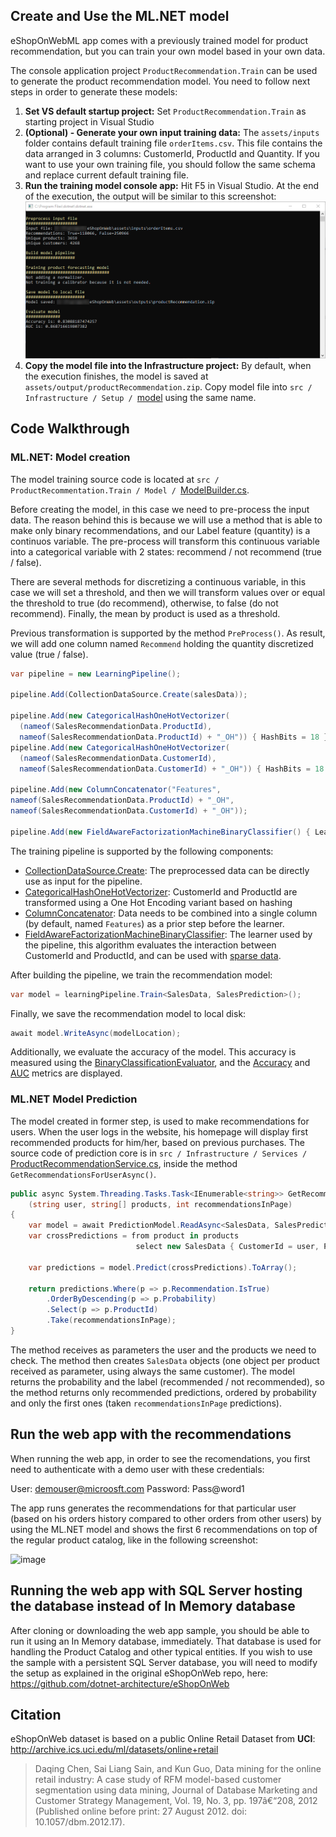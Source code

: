 ## Create and Use the ML.NET model

eShopOnWebML app comes with a previously trained model for product recommendation, but you can train your own model based in your own data. 

The console application project `ProductRecommendation.Train` can be used to generate the product recommendation model. You need to follow next steps in order to generate these models:

1) **Set VS default startup project:** Set `ProductRecommendation.Train` as starting project in Visual Studio
2) **(Optional) - Generate your own input training data:** The `assets/inputs` folder contains default training file  `orderItems.csv`. This file contains the data arranged in 3 columns: CustomerId, ProductId and Quantity. If you want to use your own training file, you should follow the same schema and replace current default training file.
3) **Run the training model console app:** Hit F5 in Visual Studio. At the end of the execution, the output will be similar to this screenshot:
![image](/docs/images/train_console.png)
4) **Copy the model file into the Infrastructure project:** By default, when the execution finishes, the model is saved at `assets/output/productRecommendation.zip`. Copy model file into  `src / Infrastructure / Setup / `[model](https://github.com/CESARDELATORRE/eShopOnWeb/tree/master/src/Infrastructure/Setup/model) using the same name.

## Code Walkthrough

### ML.NET: Model creation
The model training source code is located at `src / ProductRecommentation.Train / Model / `[ModelBuilder.cs](https://github.com/CESARDELATORRE/eShopOnWeb/blob/master/src/ProductRecommendation.Train/Model/ModelBuilder.cs).

Before creating the model, in this case we need to pre-process the input data. The reason behind this is because we will use a method that is able to make only binary recommendations, and our Label feature (quantity) is a continuos variable. The pre-process will transform this continuous variable into a categorical variable with 2 states: recommend / not recommend (true / false).

There are several methods for discretizing a continuous variable, in this case we will set a threshold, and then we will transform values over or equal the threshold to true (do recommend), otherwise, to false (do not recommend). Finally, the mean by product is used as a threshold. 

Previous transformation is supported by the method `PreProcess()`. As result, we will add one column named `Recommend` holding the quantity discretized value (true / false).

```csharp
var pipeline = new LearningPipeline();

pipeline.Add(CollectionDataSource.Create(salesData));

pipeline.Add(new CategoricalHashOneHotVectorizer(
  (nameof(SalesRecommendationData.ProductId), 
  nameof(SalesRecommendationData.ProductId) + "_OH")) { HashBits = 18 });
pipeline.Add(new CategoricalHashOneHotVectorizer(
  (nameof(SalesRecommendationData.CustomerId), 
  nameof(SalesRecommendationData.CustomerId) + "_OH")) { HashBits = 18 });

pipeline.Add(new ColumnConcatenator("Features", 
nameof(SalesRecommendationData.ProductId) + "_OH",
nameof(SalesRecommendationData.CustomerId) + "_OH"));

pipeline.Add(new FieldAwareFactorizationMachineBinaryClassifier() { LearningRate = 0.05F, Iters = 1, LambdaLinear = 0.0002F });
```

The training pipeline is supported by the following components:
* [CollectionDataSource.Create](https://docs.microsoft.com/en-gb/dotnet/api/microsoft.ml.data.collectiondatasource.create?view=ml-dotnet#Microsoft_ML_Data_CollectionDataSource_Create__1_System_Collections_Generic_IEnumerable___0__): The preprocessed data can be directly use as input for the pipeline.
* [CategoricalHashOneHotVectorizer](https://docs.microsoft.com/en-gb/dotnet/api/microsoft.ml.transforms.categoricalhashonehotvectorizer?view=ml-dotnet): CustomerId and ProductId are transformed using a One Hot Encoding variant based on hashing
* [ColumnConcatenator](https://docs.microsoft.com/en-gb/dotnet/api/microsoft.ml.transforms.columnconcatenator?view=ml-dotnet): Data needs to be combined into a single column (by default, named `Features`) as a prior step before the learner.
* [FieldAwareFactorizationMachineBinaryClassifier](https://docs.microsoft.com/en-gb/dotnet/api/microsoft.ml.trainers.fieldawarefactorizationmachinebinaryclassifier?view=ml-dotnet): The learner used by the pipeline, this algorithm evaluates the interaction between CustomerId and ProductId, and can be used with [sparse data](https://en.wikipedia.org/wiki/Sparse_matrix).

After building the pipeline, we train the recommendation model:
```csharp
var model = learningPipeline.Train<SalesData, SalesPrediction>();
```

Finally, we save the recommendation model to local disk:
```csharp
await model.WriteAsync(modelLocation);
```

Additionally, we evaluate the accuracy of the model. This accuracy is measured using the [BinaryClassificationEvaluator](https://docs.microsoft.com/en-gb/dotnet/api/microsoft.ml.models.binaryclassificationevaluator?view=ml-dotnet), and the [Accuracy](https://en.wikipedia.org/wiki/Confusion_matrix) and [AUC](https://loneharoon.wordpress.com/2016/08/17/area-under-the-curve-auc-a-performance-metric/) metrics are displayed.

### ML.NET Model Prediction
The model created in former step, is used to make recommendations for users. When the user logs in the website, his homepage will display first recommended products for him/her, based on previous purchases.
The source code of prediction core is in `src / Infrastructure / Services / `[ProductRecommendationService.cs](https://github.com/CESARDELATORRE/eShopOnWeb/blob/master/src/Infrastructure/Services/ProductRecommendationService.cs), inside the method `GetRecommendationsForUserAsync()`.

```csharp
public async System.Threading.Tasks.Task<IEnumerable<string>> GetRecommendationsForUserAsync
    (string user, string[] products, int recommendationsInPage)
{
    var model = await PredictionModel.ReadAsync<SalesData, SalesPrediction>(modelLocation);
    var crossPredictions = from product in products                                   
                            select new SalesData { CustomerId = user, ProductId = product };

    var predictions = model.Predict(crossPredictions).ToArray();

    return predictions.Where(p => p.Recommendation.IsTrue)
        .OrderByDescending(p => p.Probability)
        .Select(p => p.ProductId)
        .Take(recommendationsInPage);
}
```

The method receives as parameters the user and the products we need to check. The method then creates `SalesData` objects (one object per product received as parameter, using always the same customer). The model returns the probability and the label (recommended / not recommended), so the method returns only recommended predictions, ordered by probability and only the first ones (taken `recommendationsInPage` predictions).

## Run the web app with the recommendations

When running the web app, in order to see the recomendations, you first need to authenticate with a demo user with these credentials:

User: demouser@microosft.com
Password: Pass@word1

The app runs generates the recommendations for that particular user (based on his orders history compared to other orders from other users) by using the ML.NET model and shows the first 6 recommendations on top of the regular product catalog, like in the following screenshot:

![image](https://user-images.githubusercontent.com/1712635/45646295-bc6dff00-ba77-11e8-8dd8-e8417c309a8c.png)

## Running the web app with SQL Server hosting the database instead of In Memory database

After cloning or downloading the web app sample, you should be able to run it using an In Memory database, immediately. That database is used for handling the Product Catalog and other typical entities. If you wish to use the sample with a persistent SQL Server database, you will need to modify the setup as explained in the original eShopOnWeb repo, here: https://github.com/dotnet-architecture/eShopOnWeb 

## Citation
eShopOnWeb dataset is based on a public Online Retail Dataset from **UCI**: http://archive.ics.uci.edu/ml/datasets/online+retail
> Daqing Chen, Sai Liang Sain, and Kun Guo, Data mining for the online retail industry: A case study of RFM model-based customer segmentation using data mining, Journal of Database Marketing and Customer Strategy Management, Vol. 19, No. 3, pp. 197â€“208, 2012 (Published online before print: 27 August 2012. doi: 10.1057/dbm.2012.17).

